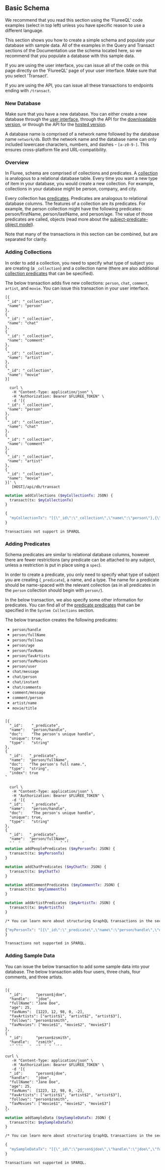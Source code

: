 ## Basic Schema

We recommend that you read this section using the 'FlureeQL' code examples (select in top left) unless you have specific reason to use a different language. 

This section shows you how to create a simple schema and populate your database with sample data. All of the examples in the Query and Transact sections of the Documentation use the schema located here, so we recommend that you populate a database with this sample data.

If you are using the user interface, you can issue all of the code on this page directly on the 'FlureeQL' page of your user interface. Make sure that you select 'Transact'.

If you are using the API, you can issue all these transactions to endpoints ending with `/transact`. 

### New Database

Make sure that you have a new database. You can either create a new database through the [user interface](/docs/getting-started/user-interface#account-page), through the API for the [downloadable version](/api/downlaoded-endpoints/downloaded-examples#-new-db), or through the API for the [hosted version](/api/hosted-endpoints/hosted-examples#-api-action-new-database). 

A database name is comprised of a network name followed by the database name `network/db`. Both the network name and the database name can only included lowercase characters, numbers, and dashes - `[a-z0-9-]`. This ensures cross-platform file and URL-compatibility.

### Overview

In Fluree, schema are comprised of collections and predicates. A [collection](/docs/schema/overview#collections) is analogous to a relational database table. Every time you want a new type of item in your database, you would create a new collection. For example, collections in your database might be person, company, and city. 

Every collection has [predicates](/docs/schema/overview#predicates). Predicates are analogous to relational database columns. The features of a collection are its predicates. For example, the person collection might have the following predicates: person/firstName, person/lastName, and person/age. The value of those predicates are called, objects (read more about the [subject-predicate-object model](/docs/infrastructure/db-infrastructure#subject-predicate-object-model)).

Note that many of the transactions in this section can be combined, but are separated for clarity. 

### Adding Collections

In order to add a collection, you need to specify what type of subject you are creating (a `_collection`) and a collection name (there are also additional [collection predicates](/docs/infrastructure/system-collections#_collection) that can be specified). 

The below transaction adds five new collections: `person`, `chat`, `comment`, `artist`, and `movie`. You can issue this transaction in your user interface. 

```flureeql
[{
 "_id": "_collection",
 "name": "person"
},
{
 "_id": "_collection",
 "name": "chat"
},
{
 "_id": "_collection",
 "name": "comment"
},
{
 "_id": "_collection",
 "name": "artist"
},
{
 "_id": "_collection",
 "name": "movie"
}]
```

```curl
  curl \
   -H "Content-Type: application/json" \
   -H "Authorization: Bearer $FLUREE_TOKEN" \
   -d '[{
 "_id": "_collection",
 "name": "person"
},
{
 "_id": "_collection",
 "name": "chat"
},
{
 "_id": "_collection",
 "name": "comment"
},
{
 "_id": "_collection",
 "name": "artist"
},
{
 "_id": "_collection",
 "name": "movie"
}]' \
   [HOST]/api/db/transact
```

```graphql
mutation addCollections ($myCollectionTx: JSON) {
  transact(tx: $myCollectionTx)
}

{
  "myCollectionTx": "[{\"_id\":\"_collection\",\"name\":\"person\"},{\"_id\":\"_collection\",\"name\":\"chat\"},{\"_id\":\"_collection\",\"name\":\"comment\"},{\"_id\":\"_collection\",\"name\":\"artist\"},{\"_id\":\"_collection\",\"name\":\"movie\"}]"
}
```

```sparql
Transactions not support in SPARQL
```

### Adding Predicates

Schema predicates are similar to relational database columns, however there are fewer restrictions (any predicate can be attached to any subject, unless a restriction is put in place using a `spec`). 

In order to create a predicate, you only need to specify what type of subject you are creating (`_predicate`), a name, and a type. The name for a predicate should be name-spaced with the relevant collection (as in all predicates in the `person` collection should begin with `person/`).

In the below transaction, we also specify some other information for predicates. You can find all of the [predicate predicates](/docs/infrastructure/system-collections#_predicate) that can be specified in the `System Collections` section. 

The below transaction creates the following predicates: 

- `person/handle`
- `person/fullName`
- `person/follows`
- `person/age`
- `person/favNums`
- `person/favArtists`
- `person/favMovies`
- `person/user`
- `chat/message`
- `chat/person`
- `chat/instant`
- `chat/comments`
- `comment/message`
- `comment/person`
- `artist/name`
- `movie/title`


<pre style="height: 200px;overflow-y: scroll"><code class="language-flureeql">
[{
  "_id":    "_predicate",
  "name":   "person/handle",
  "doc":    "The person's unique handle",
  "unique": true,
  "type":   "string"
},
{
  "_id":   "_predicate",
  "name":  "person/fullName",
  "doc":   "The person's full name.",
  "type":  "string",
  "index": true
},
{
  "_id": "_predicate",
  "name": "person/age",
  "doc": "The person's age in years",
  "type": "int",
  "index": true
},
{
  "_id":   "_predicate",
  "name":  "person/follows",
  "doc":   "Any persons this subject follows",
  "type": "ref",
  "restrictCollection": "person"
},
{
  "_id":    "_predicate",
  "name":   "person/favNums",
  "doc":    "The person's favorite numbers",
  "type":   "int",
  "multi":  true
},
{
  "_id":    "_predicate",
  "name":   "person/favArtists",
  "doc":    "The person's favorite artists",
  "type":   "ref",
  "restrictCollection": "artist",
  "multi":  true
},
{
  "_id":    "_predicate",
  "name":   "person/favMovies",
  "doc":    "The person's favorite movies",
  "type":   "ref",
  "restrictCollection": "movie",
  "multi":  true
},
{
  "_id":  "_predicate",
  "name": "person/user",
  "type": "ref",
  "restrictCollection": "_user"
},
{
  "_id":  "_predicate",
  "name": "chat/message",
  "doc":  "A chat message",
  "type": "string"
},
{
  "_id":  "_predicate",
  "name": "chat/person",
  "doc":  "A reference to the person that created the message",
  "type": "ref",
  "restrictCollection": "person"
},
{
  "_id":   "_predicate",
  "name":  "chat/instant",
  "doc":   "The instant in time when this chat happened.",
  "type":  "instant",
  "index": true
},
{
  "_id":       "_predicate",
  "name":      "chat/comments",
  "doc":       "A reference to comments about this message",
  "type":      "ref",
  "component": true,
  "multi":     true,
  "restrictCollection": "comment"
},
{
  "_id":  "_predicate",
  "name": "comment/message",
  "doc":  "A comment message.",
  "type": "string"
},
{
  "_id":  "_predicate",
  "name": "comment/person",
  "doc":  "A reference to the person that made the comment",
  "type": "ref",
  "restrictCollection": "person"
},
{
  "_id": "_predicate",
  "name": "artist/name",
  "type": "string",
  "unique": true
},
{
  "_id": "_predicate",
  "name": "movie/title",
  "type": "string",
  "unique": true
}]
</code></pre>

<pre style="height: 200px;overflow-y: scroll"><code class="language-curl">
  curl \
   -H "Content-Type: application/json" \
   -H "Authorization: Bearer $FLUREE_TOKEN" \
   -d '[{
  "_id":    "_predicate",
  "name":   "person/handle",
  "doc":    "The person's unique handle",
  "unique": true,
  "type":   "string"
},
{
  "_id":   "_predicate",
  "name":  "person/fullName",
  "doc":   "The person's full name.",
  "type":  "string",
  "index": true
},
{
  "_id": "_predicate",
  "name": "person/age",
  "doc": "The person's age in years",
  "type": "int",
  "index": true
},
{
  "_id":   "_predicate",
  "name":  "person/follows",
  "doc":   "Any persons this subject follows",
  "type": "ref",
  "restrictCollection": "person"
},
{
  "_id":    "_predicate",
  "name":   "person/favNums",
  "doc":    "The person's favorite numbers",
  "type":   "int",
  "multi":  true
},
{
  "_id":    "_predicate",
  "name":   "person/favArtists",
  "doc":    "The person's favorite artists",
  "type":   "ref",
  "restrictCollection": "artist",
  "multi":  true
},
{
  "_id":    "_predicate",
  "name":   "person/favMovies",
  "doc":    "The person's favorite movies",
  "type":   "ref",
  "restrictCollection": "movie",
  "multi":  true
},
{
  "_id":  "_predicate",
  "name": "person/user",
  "type": "ref",
  "restrictCollection": "_user"
},
{
  "_id":  "_predicate",
  "name": "chat/message",
  "doc":  "A chat message",
  "type": "string"
},
{
  "_id":  "_predicate",
  "name": "chat/person",
  "doc":  "A reference to the person that created the message",
  "type": "ref",
  "restrictCollection": "person"
},
{
  "_id":   "_predicate",
  "name":  "chat/instant",
  "doc":   "The instant in time when this chat happened.",
  "type":  "instant",
  "index": true
},
{
  "_id":       "_predicate",
  "name":      "chat/comments",
  "doc":       "A reference to comments about this message",
  "type":      "ref",
  "component": true,
  "multi":     true,
  "restrictCollection": "comment"
},
{
  "_id":  "_predicate",
  "name": "comment/message",
  "doc":  "A comment message.",
  "type": "string"
},
{
  "_id":  "_predicate",
  "name": "comment/person",
  "doc":  "A reference to the person that made the comment",
  "type": "ref",
  "restrictCollection": "person"
},
{
  "_id": "_predicate",
  "name": "artist/name",
  "type": "string",
  "unique": true
},
{
  "_id": "_predicate",
  "name": "movie/title",
  "type": "string",
  "unique": true
}]' \
   [HOST]/api/db/transact
</code></pre>


```graphql
mutation addPeoplePredicates ($myPersonTx: JSON) {
  transact(tx: $myPersonTx)
}

mutation addChatPredicates ($myChatTx: JSON) {
  transact(tx: $myChatTx)
}

mutation addCommentPredicates ($myCommentTx: JSON) {
  transact(tx: $myCommentTx)
}

mutation addArtistPredicates ($myArtistTx: JSON) {
  transact(tx: $myArtistTx)
}

/* You can learn more about structuring GraphQL transactions in the section, 'GraphQL Transactions'. */

{"myPersonTx": "[{\"_id\":\"_predicate\",\"name\":\"person/handle\",\"doc\":\"The person's unique handle\",\"unique\":true,\"type\":\"string\"},{\"_id\":\"_predicate\",\"name\":\"person/fullName\",\"doc\":\"The person's full name.\",\"type\":\"string\",\"index\":true},{\"_id\":\"_predicate\",\"name\":\"person/age\",\"doc\":\"The person's age in years\",\"type\":\"int\",\"index\":true},{\"_id\":\"_predicate\",\"name\":\"person/follows\",\"doc\":\"Any persons this subject follows\",\"type\":\"ref\",\"restrictCollection\":\"person\"},{\"_id\":\"_predicate\",\"name\":\"person/favNums\",\"doc\":\"The person's favorite numbers\",\"type\":\"int\",\"multi\":true},{\"_id\":\"_predicate\",\"name\":\"person/favArtists\",\"doc\":\"The person's favorite artists\",\"type\":\"ref\",\"restrictCollection\":\"artist\",\"multi\":true},{\"_id\":\"_predicate\",\"name\":\"person/favMovies\",\"doc\":\"The person's favorite movies\",\"type\":\"ref\",\"restrictCollection\":\"movie\",\"multi\":true},{\"_id\":\"_predicate\",\"name\":\"person/user\",\"type\":\"ref\",\"restrictCollection\":\"_user\"},{\"_id\":\"_predicate\",\"name\":\"chat/message\",\"doc\":\"A chat message\",\"type\":\"string\"},{\"_id\":\"_predicate\",\"name\":\"chat/person\",\"doc\":\"A reference to the person that created the message\",\"type\":\"ref\",\"restrictCollection\":\"person\"},{\"_id\":\"_predicate\",\"name\":\"chat/instant\",\"doc\":\"The instant in time when this chat happened.\",\"type\":\"instant\",\"index\":true},{\"_id\":\"_predicate\",\"name\":\"chat/comments\",\"doc\":\"A reference to comments about this message\",\"type\":\"ref\",\"component\":true,\"multi\":true,\"restrictCollection\":\"comment\"},{\"_id\":\"_predicate\",\"name\":\"comment/message\",\"doc\":\"A comment message.\",\"type\":\"string\"},{\"_id\":\"_predicate\",\"name\":\"comment/person\",\"doc\":\"A reference to the person that made the comment\",\"type\":\"ref\",\"restrictCollection\":\"person\"},{\"_id\":\"_predicate\",\"name\":\"artist/name\",\"type\":\"string\",\"unique\":true},{\"_id\":\"_predicate\",\"name\":\"movie/title\",\"type\":\"string\",\"unique\":true}]"
}

```

```sparql
Transactions not supported in SPARQL.
```

### Adding Sample Data

You can issue the below transaction to add some sample data into your database. The below transaction adds four users, three chats, four comments, and three artists. 

<pre style="height: 200px;overflow-y: scroll"><code class="language-flureeql">
[{
  "_id":      "person$jdoe",
  "handle":   "jdoe",
  "fullName": "Jane Doe",
  "age": 25,
  "favNums":  [1223, 12, 98, 0, -2],
  "favArtists": ["artist$1", "artist$2", "artist$3"],
  "follows": "person$zsmith",
  "favMovies": ["movie$1", "movie$2", "movie$3"]
},
{
  "_id":      "person$zsmith",
  "handle":   "zsmith",
  "fullName": "Zach Smith",
  "age": 63,
  "favNums": [5, 645, 28, -1, 1223],
  "favArtists": ["artist$1"],
  "follows": "person$jdoe",
  "favMovies": ["movie$2", "movie$3"]
},
{
  "_id":      "person$anguyen",
  "handle":   "anguyen",
  "fullName": "Amy Nguyen",
  "age": 34,
  "favNums": [7,  98, 0, 2],
  "favArtists": ["artist$2", "artist$3"],
  "follows": "person$jdoe",
  "favMovies": ["movie$3"]
},
{
  "_id":      "person$dsanchez",
  "handle":   "dsanchez",
  "fullName": "Diana Sanchez",
  "age": 70,
  "favNums": [9, 1950],
  "favArtists": ["artist$2"],
  "follows": "person$anguyen",
  "favMovies": ["movie$1", "movie$2", "movie$3"]
},
{
  "_id":     "chat",
  "message": "Hi! I'm chat from Jane.",
  "person":  "person$jdoe",
  "instant": "#(- (now) 20000)",
  "comments": ["comment$zsmith", "comment$anguyen"]
},
{
  "_id":     "chat",
  "message": "Hi! I'm a chat from Diana.",
  "person":  "person$dsanchez",
  "instant": "#(- (now) 5000)",
  "comments": ["comment$zsmithagain", "comment$anguyenagain"]
},
{
  "_id":     "chat",
  "message": "Hi! I'm a chat from Zach.",
  "person":  "person$zsmith",
  "instant": "#(now)"
},
{
  "_id":     "comment$zsmith",
  "message": "Zsmith is responding!",
  "person": "person$zsmith"
},
{
  "_id":     "comment$anguyen",
  "message": "Hi Jane!",
  "person": "person$anguyen"
},
{
    "_id": "comment$zsmithagain",
    "message": "Welcome Diana!",
    "person": "person$zsmith"
},
{
    "_id": "comment$anguyenagain",
    "message": "Welcome Diana! This is Amy.",
    "person": "person$anguyen"
},
{
  "_id": "artist$1",
  "name": "Gustav Klimt"
},
{
  "_id": "artist$2",
  "name": "Augusta Savage"
},
{
  "_id": "artist$3",
  "name": "Jean-Michel Basquiat"
},
{
"_id": "movie$1",
"title": "The Shawshank Redemption"
},
{
"_id": "movie$2",
"title": "Hot Fuzz"
},
{
"_id": "movie$3",
"title": "Gran Torino"
}]
</code>
</pre>

<pre style="height: 200px;overflow-y: scroll"><code class="language-curl">
curl \
   -H "Content-Type: application/json" \
   -H "Authorization: Bearer $FLUREE_TOKEN" \
   -d '[{
  "_id":      "person$jdoe",
  "handle":   "jdoe",
  "fullName": "Jane Doe",
  "age": 25,
  "favNums":  [1223, 12, 98, 0, -2],
  "favArtists": ["artist$1", "artist$2", "artist$3"],
  "follows": "person$zsmith",
  "favMovies": ["movie$1", "movie$2", "movie$3"]
},
{
  "_id":      "person$zsmith",
  "handle":   "zsmith",
  "fullName": "Zach Smith",
  "age": 63,
  "favNums": [5, 645, 28, -1, 1223],
  "favArtists": ["artist$1"],
  "follows": "person$jdoe",
  "favMovies": ["movie$2", "movie$3"]
},
{
  "_id":      "person$anguyen",
  "handle":   "anguyen",
  "fullName": "Amy Nguyen",
  "age": 34,
  "favNums": [7,  98, 0, 2],
  "favArtists": ["artist$2", "artist$3"],
  "follows": "person$jdoe",
  "favMovies": ["movie$3"]
},
{
  "_id":      "person$dsanchez",
  "handle":   "dsanchez",
  "fullName": "Diana Sanchez",
  "age": 70,
  "favNums": [9, 1950],
  "favArtists": ["artist$2"],
  "follows": "person$anguyen",
  "favMovies": ["movie$1", "movie$2", "movie$3"]
},
{
  "_id":     "chat",
  "message": "Hi! I'm chat from Jane.",
  "person":  "person$jdoe",
  "instant": "#(- (now) 20000)",
  "comments": ["comment$zsmith", "comment$anguyen"]
},
{
  "_id":     "chat",
  "message": "Hi! I'm a chat from Diana.",
  "person":  "person$dsanchez",
  "instant": "#(- (now) 5000)",
  "comments": ["comment$zsmithagain", "comment$anguyenagain"]
},
{
  "_id":     "chat",
  "message": "Hi! I'm a chat from Zach.",
  "person":  "person$zsmith",
  "instant": "#(now)"
},
{
  "_id":     "comment$zsmith",
  "message": "Zsmith is responding!",
  "person": "person$zsmith"
},
{
  "_id":     "comment$anguyen",
  "message": "Hi Jane!",
  "person": "person$anguyen"
},
{
    "_id": "comment$zsmithagain",
    "message": "Welcome Diana!",
    "person": "person$zsmith"
},
{
    "_id": "comment$anguyenagain",
    "message": "Welcome Diana! This is Amy.",
    "person": "person$anguyen"
},
{
  "_id": "artist$1",
  "name": "Gustav Klimt"
},
{
  "_id": "artist$2",
  "name": "Augusta Savage"
},
{
  "_id": "artist$3",
  "name": "Jean-Michel Basquiat"
},
{
"_id": "movie$1",
"title": "The Shawshank Redemption"
},
{
"_id": "movie$2",
"title": "Hot Fuzz"
},
{
"_id": "movie$3",
"title": "Gran Torino"
}]' \
   [HOST]/api/db/transact  
</code>
</pre>

```graphql
mutation addSampleData ($mySampleDataTx: JSON) {
  transact(tx: $mySampleDataTx)
}

/* You can learn more about structuring GraphQL transactions in the section, 'GraphQL Transactions'. */

{
  "mySampleDataTx": "[{\"_id\":\"person$jdoe\",\"handle\":\"jdoe\",\"fullName\":\"Jane Doe\",\"age\":25,\"favNums\":[1223,12,98,0,-2],\"favArtists\":[\"artist$1\",\"artist$2\",\"artist$3\"],\"follows\":\"person$zsmith\",\"favMovies\":[\"movie$1\",\"movie$2\",\"movie$3\"]},{\"_id\":\"person$zsmith\",\"handle\":\"zsmith\",\"fullName\":\"Zach Smith\",\"age\":63,\"favNums\":[5,645,28,-1,1223],\"favArtists\":[\"artist$1\"],\"follows\":\"person$jdoe\",\"favMovies\":[\"movie$2\",\"movie$3\"]},{\"_id\":\"person$anguyen\",\"handle\":\"anguyen\",\"fullName\":\"Amy Nguyen\",\"age\":34,\"favNums\":[7,98,0,2],\"favArtists\":[\"artist$2\",\"artist$3\"],\"follows\":\"person$jdoe\",\"favMovies\":[\"movie$3\"]},{\"_id\":\"person$dsanchez\",\"handle\":\"dsanchez\",\"fullName\":\"Diana Sanchez\",\"age\":70,\"favNums\":[9,1950],\"favArtists\":[\"artist$2\"],\"follows\":\"person$anguyen\",\"favMovies\":[\"movie$1\",\"movie$2\",\"movie$3\"]},{\"_id\":\"chat\",\"message\":\"Hi! I'm chat from Jane.\",\"person\":\"person$jdoe\",\"instant\":\"#(- (now) 20000)\",\"comments\":[\"comment$zsmith\",\"comment$anguyen\"]},{\"_id\":\"chat\",\"message\":\"Hi! I'm a chat from Diana.\",\"person\":\"person$dsanchez\",\"instant\":\"#(- (now) 5000)\",\"comments\":[\"comment$zsmithagain\",\"comment$anguyenagain\"]},{\"_id\":\"chat\",\"message\":\"Hi! I'm a chat from Zach.\",\"person\":\"person$zsmith\",\"instant\":\"#(now)\"},{\"_id\":\"comment$zsmith\",\"message\":\"Zsmith is responding!\",\"person\":\"person$zsmith\"},{\"_id\":\"comment$anguyen\",\"message\":\"Hi Jane!\",\"person\":\"person$anguyen\"},{\"_id\":\"comment$zsmithagain\",\"message\":\"Welcome Diana!\",\"person\":\"person$zsmith\"},{\"_id\":\"comment$anguyenagain\",\"message\":\"Welcome Diana! This is Amy.\",\"person\":\"person$anguyen\"},{\"_id\":\"artist$1\",\"name\":\"Gustav Klimt\"},{\"_id\":\"artist$2\",\"name\":\"Augusta Savage\"},{\"_id\":\"artist$3\",\"name\":\"Jean-Michel Basquiat\"},{\"_id\":\"movie$1\",\"title\":\"The Shawshank Redemption\"},{\"_id\":\"movie$2\",\"title\":\"Hot Fuzz\"},{\"_id\":\"movie$3\",\"title\":\"Gran Torino\"}]"
}
```
```sparql
Transactions not supported in SPARQL.
```